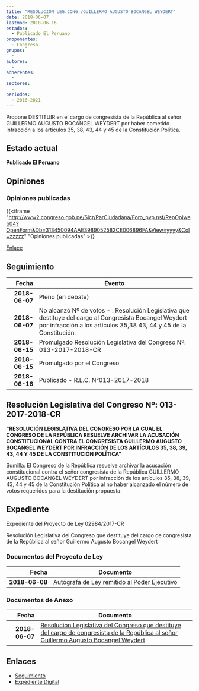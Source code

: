 ```yaml
---
title: "RESOLUCIÓN LEG.CONG./GUILLERMO AUGUSTO BOCANGEL WEYDERT"
date: 2018-06-07
lastmod: 2018-06-16
estados: 
  - Publicado El Peruano
proponentes: 
  - Congreso
grupos: 
  - 
autores: 
  - 
adherentes: 
  - 
sectores: 
  - 
periodos: 
  - 2016-2021
---
```


Propone DESTITUIR en el cargo de congresista de la República al señor GUILLERMO AUGUSTO BOCANGEL WEYDERT por haber cometido infracción a los artículos 35, 38, 43, 44 y 45 de la Constitución Política.


## Estado actual

**Publicado El Peruano**

## Opiniones

### Opiniones publicadas

{{<iframe "http://www2.congreso.gob.pe/Sicr/ParCiudadana/Foro_pvp.nsf/RepOpiweb04?OpenForm&Db=313450094AAE3989052582CE006896FA&View=yyyy&Col=zzzzz" "Opiniones publicadas" >}}

[Enlace](http://www2.congreso.gob.pe/Sicr/ParCiudadana/Foro_pvp.nsf/RepOpiweb04?OpenForm&Db=313450094AAE3989052582CE006896FA&View=yyyy&Col=zzzzz)

## Seguimiento

| Fecha | Evento |
|------:|--------|
| **2018-06-07** | Pleno (en debate)|
| **2018-06-07** | No alcanzó Nº de votos - : Resolución Legislativa que destituye del cargo al Congresista Bocangel Weydert por infracción a los artículos 35,38 43, 44 y 45 de la Constitución.|
| **2018-06-15** | Promulgado Resolución Legislativa del Congreso Nº: 013-2017-2018-CR|
| **2018-06-15** | Promulgado por el Congreso|
| **2018-06-16** | Publicado - R.L.C. N°013-2017-2018|

## Resolución Legislativa del Congreso Nº: 013-2017-2018-CR

**"RESOLUCIÓN LEGISLATIVA DEL CONGRESO POR LA CUAL EL CONGRESO DE LA REPÚBLICA RESUELVE ARCHIVAR LA ACUSACIÓN CONSTITUCIONAL CONTRA EL CONGRESISTA GUILLERMO AUGUSTO BOCANGEL WEYDERT POR INFRACCIÓN DE LOS ARTÍCULOS 35, 38, 39, 43, 44 Y 45 DE LA CONSTITUCIÓN POLÍTICA"**

Sumilla: El Congreso de la República resuelve archivar la acusación constitucional contra el señor congresista de la República GUILLERMO AUGUSTO BOCANGEL WEYDERT por infracción de los artículos 35, 38, 39, 43, 44 y 45 de la Constitución Política al no haber alcanzado el número de votos requeridos para la destitución propuesta.


## Expediente

Expediente del Proyecto de Ley 02984/2017-CR

Resolución Legislativa del Congreso que destituye del cargo de congresista de la República al señor Guillermo Augusto Bocangel Weydert


### Documentos del Proyecto de Ley

| Fecha | Documento |
|------:|--------|
| **2018-06-08** | [Autógrafa de Ley remitido al Poder Ejecutivo](http://www.leyes.congreso.gob.pe/Documentos/2016_2021/Autografas/Ley_y_de_Resolucion_Legislativa/AU0298420180608.pdf) |

### Documentos de Anexo

| Fecha | Documento |
|------:|--------|
| **2018-06-07** | [Resolución Legislativa del Congreso que destituye del cargo de congresista de la República al señor Guillermo Augusto Bocangel Weydert](http://www.leyes.congreso.gob.pe/Documentos/2016_2021/Proyectos_de_Ley_y_de_Resoluciones_Legislativas/PL0298420180607.PDF) |

## Enlaces 

- [Seguimiento](http://www2.congreso.gob.pe/Sicr/TraDocEstProc/CLProLey2016.nsf/f7fff46988ca05b1052578e100829cc7/b5366b5b8413346e052582a9005d7b5c?OpenDocument)
- [Expediente Digital](http://www2.congreso.gob.pe/Sicr/TraDocEstProc/CLProLey2016.nsf/f7fff46988ca05b1052578e100829cc7/b5366b5b8413346e052582a9005d7b5c?OpenDocument&Click=05257FB7005EB655.eb71d0cf91d8294e05256cdf006b5706/$Body/0.1C6C)
